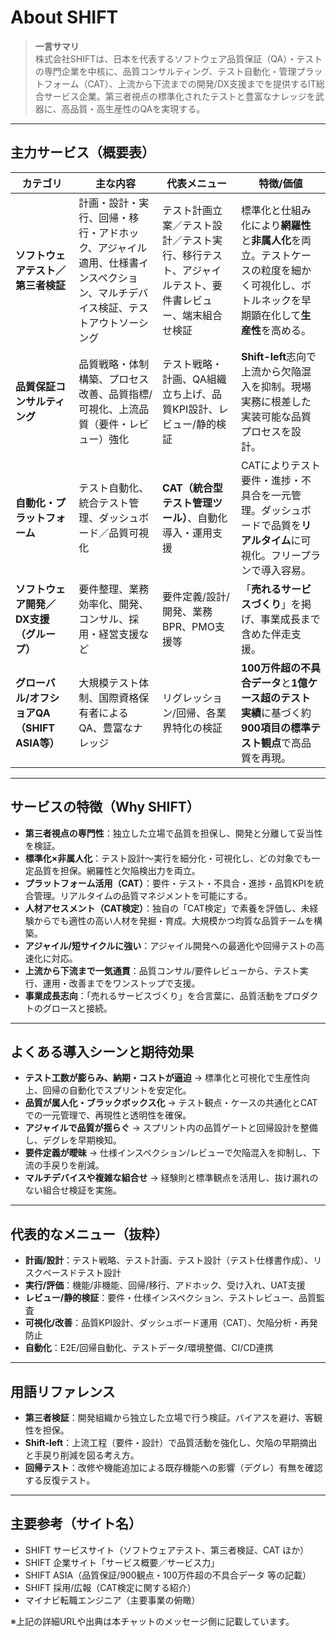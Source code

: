 # About SHIFT

> **一言サマリ**  
> 株式会社SHIFTは、日本を代表するソフトウェア品質保証（QA）・テストの専門企業を中核に、品質コンサルティング、テスト自動化・管理プラットフォーム（CAT）、上流から下流までの開発/DX支援までを提供するIT総合サービス企業。第三者視点の標準化されたテストと豊富なナレッジを武器に、高品質・高生産性のQAを実現する。

---

## 主力サービス（概要表）

| カテゴリ | 主な内容 | 代表メニュー | 特徴/価値 |
|---|---|---|---|
| **ソフトウェアテスト／第三者検証** | 計画・設計・実行、回帰・移行・アドホック、アジャイル適用、仕様書インスペクション、マルチデバイス検証、テストアウトソーシング | テスト計画立案／テスト設計／テスト実行、移行テスト、アジャイルテスト、要件書レビュー、端末組合せ検証 | 標準化と仕組み化により**網羅性**と**非属人化**を両立。テストケースの粒度を細かく可視化し、ボトルネックを早期顕在化して**生産性**を高める。 |
| **品質保証コンサルティング** | 品質戦略・体制構築、プロセス改善、品質指標/可視化、上流品質（要件・レビュー）強化 | テスト戦略・計画、QA組織立ち上げ、品質KPI設計、レビュー/静的検証 | **Shift-left**志向で上流から欠陥混入を抑制。現場実務に根差した実装可能な品質プロセスを設計。 |
| **自動化・プラットフォーム** | テスト自動化、統合テスト管理、ダッシュボード／品質可視化 | **CAT（統合型テスト管理ツール）**、自動化導入・運用支援 | CATによりテスト要件・進捗・不具合を一元管理。ダッシュボードで品質を**リアルタイム**に可視化。フリープランで導入容易。 |
| **ソフトウェア開発／DX支援（グループ）** | 要件整理、業務効率化、開発、コンサル、採用・経営支援など | 要件定義/設計/開発、業務BPR、PMO支援等 | 「**売れるサービスづくり**」を掲げ、事業成長まで含めた伴走支援。 |
| **グローバル/オフショアQA（SHIFT ASIA等）** | 大規模テスト体制、国際資格保有者によるQA、豊富なナレッジ | リグレッション/回帰、各業界特化の検証 | **100万件超の不具合データ**と**1億ケース超のテスト実績**に基づく約**900項目の標準テスト観点**で高品質を再現。 |

---

## サービスの特徴（Why SHIFT）

- **第三者視点の専門性**：独立した立場で品質を担保し、開発と分離して妥当性を検証。  
- **標準化×非属人化**：テスト設計～実行を細分化・可視化し、どの対象でも一定品質を担保。網羅性と欠陥検出力を両立。  
- **プラットフォーム活用（CAT）**：要件・テスト・不具合・進捗・品質KPIを統合管理。リアルタイムの品質マネジメントを可能にする。  
- **人材アセスメント（CAT検定）**：独自の「CAT検定」で素養を評価し、未経験からでも適性の高い人材を発掘・育成。大規模かつ均質な品質チームを構築。  
- **アジャイル/短サイクルに強い**：アジャイル開発への最適化や回帰テストの高速化に対応。  
- **上流から下流まで一気通貫**：品質コンサル/要件レビューから、テスト実行、運用・改善までをワンストップで支援。  
- **事業成長志向**：「売れるサービスづくり」を合言葉に、品質活動をプロダクトのグロースと接続。  

---

## よくある導入シーンと期待効果

- **テスト工数が膨らみ、納期・コストが逼迫** → 標準化と可視化で生産性向上、回帰の自動化でスプリントを安定化。  
- **品質が属人化・ブラックボックス化** → テスト観点・ケースの共通化とCATでの一元管理で、再現性と透明性を確保。  
- **アジャイルで品質が揺らぐ** → スプリント内の品質ゲートと回帰設計を整備し、デグレを早期検知。  
- **要件定義が曖昧** → 仕様インスペクション/レビューで欠陥混入を抑制し、下流の手戻りを削減。  
- **マルチデバイスや複雑な組合せ** → 経験則と標準観点を活用し、抜け漏れのない組合せ検証を実施。  

---

## 代表的なメニュー（抜粋）

- **計画/設計**：テスト戦略、テスト計画、テスト設計（テスト仕様書作成）、リスクベースドテスト設計  
- **実行/評価**：機能/非機能、回帰/移行、アドホック、受け入れ、UAT支援  
- **レビュー/静的検証**：要件・仕様インスペクション、テストレビュー、品質監査  
- **可視化/改善**：品質KPI設計、ダッシュボード運用（CAT）、欠陥分析・再発防止  
- **自動化**：E2E/回帰自動化、テストデータ/環境整備、CI/CD連携  

---

## 用語リファレンス

- **第三者検証**：開発組織から独立した立場で行う検証。バイアスを避け、客観性を担保。  
- **Shift-left**：上流工程（要件・設計）で品質活動を強化し、欠陥の早期摘出と手戻り削減を図る考え方。  
- **回帰テスト**：改修や機能追加による既存機能への影響（デグレ）有無を確認する反復テスト。  

---

## 主要参考（サイト名）
- SHIFT サービスサイト（ソフトウェアテスト、第三者検証、CAT ほか）
- SHIFT 企業サイト「サービス概要／サービス力」
- SHIFT ASIA（品質保証/900観点・100万件超の不具合データ 等の記載）
- SHIFT 採用/広報（CAT検定に関する紹介）
- マイナビ転職エンジニア（主要事業の俯瞰）

※上記の詳細URLや出典は本チャットのメッセージ側に記載しています。
